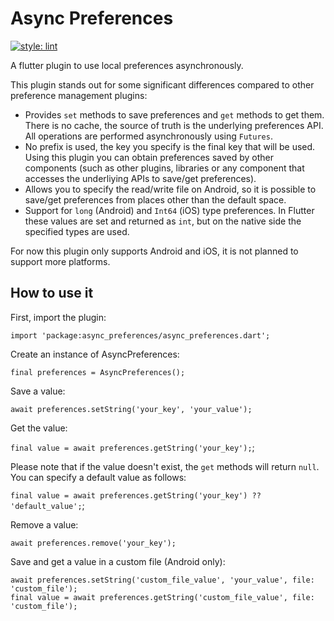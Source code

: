 # Async Preferences

[![style: lint](https://img.shields.io/badge/style-lint-4BC0F5.svg)](https://pub.dev/packages/lint)

A flutter plugin to use local preferences asynchronously.

This plugin stands out for some significant differences compared to other preference management plugins:

- Provides `set` methods to save preferences and `get` methods to get them. There is no cache, the source of truth is the underlying preferences API. All operations are performed asynchronously using `Futures`.
- No prefix is used, the key you specify is the final key that will be used. Using this plugin you can obtain preferences saved by other components (such as other plugins, libraries or any component that accesses the underliying APIs to save/get preferences).
- Allows you to specify the read/write file on Android, so it is possible to save/get preferences from places other than the default space.
- Support for `long` (Android) and `Int64` (iOS) type preferences. In Flutter these values are set and returned as `int`, but on the native side the specified types are used.

For now this plugin only supports Android and iOS, it is not planned to support more platforms.

## How to use it

First, import the plugin:

`import 'package:async_preferences/async_preferences.dart';`

Create an instance of AsyncPreferences:

`final preferences = AsyncPreferences();`

Save a value:

`await preferences.setString('your_key', 'your_value');`

Get the value:

`final value = await preferences.getString('your_key');`;

Please note that if the value doesn't exist, the `get` methods will return `null`. You can specify a default value as follows:

`final value = await preferences.getString('your_key') ?? 'default_value';`;

Remove a value:

`await preferences.remove('your_key');`

Save and get a value in a custom file (Android only):

```
await preferences.setString('custom_file_value', 'your_value', file: 'custom_file');
final value = await preferences.getString('custom_file_value', file: 'custom_file');
```
